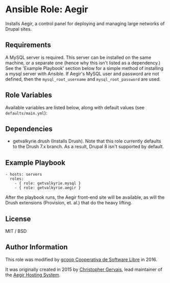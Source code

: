 # Ansible Role: Aegir

Installs Aegir, a control panel for deploying and managing large networks of Drupal sites.

## Requirements

A MySQL server is required. This server can be installed on the same machine, or a separate one (hence why this isn't listed as a dependency.) See the 'Example Playbook' section below for a simple method of installing a mysql server with Ansible. If Aegir's MySQL user and password are not defined, then the `mysql_root_username` and `mysql_root_password` are used.

## Role Variables

Available variables are listed below, along with default values (see `defaults/main.yml`):

## Dependencies

  - getvalkyrie.drush (Installs Drush). Note that this role currently defaults
    to the Drush 7.x branch. As a result, Drupal 8 isn't supported by default.

## Example Playbook

    - hosts: servers
      roles:
        - { role: getvalkyrie.mysql }
        - { role: getvalkyrie.aegir }

After the playbook runs, the Aegir front-end site will be available, as will the Drush extensions (Provision, et. al.) that do the heavy lifting.

## License

MIT / BSD

## Author Information

This role was modified by [gcoop Cooperativa de Software Libre](http://gcoop.coop) in 2016.

It was originally created in 2015 by [Christopher Gervais](http://ergonlogic.com/), lead maintainer of the [Aegir Hosting System](http://www.aegirproject.org).
